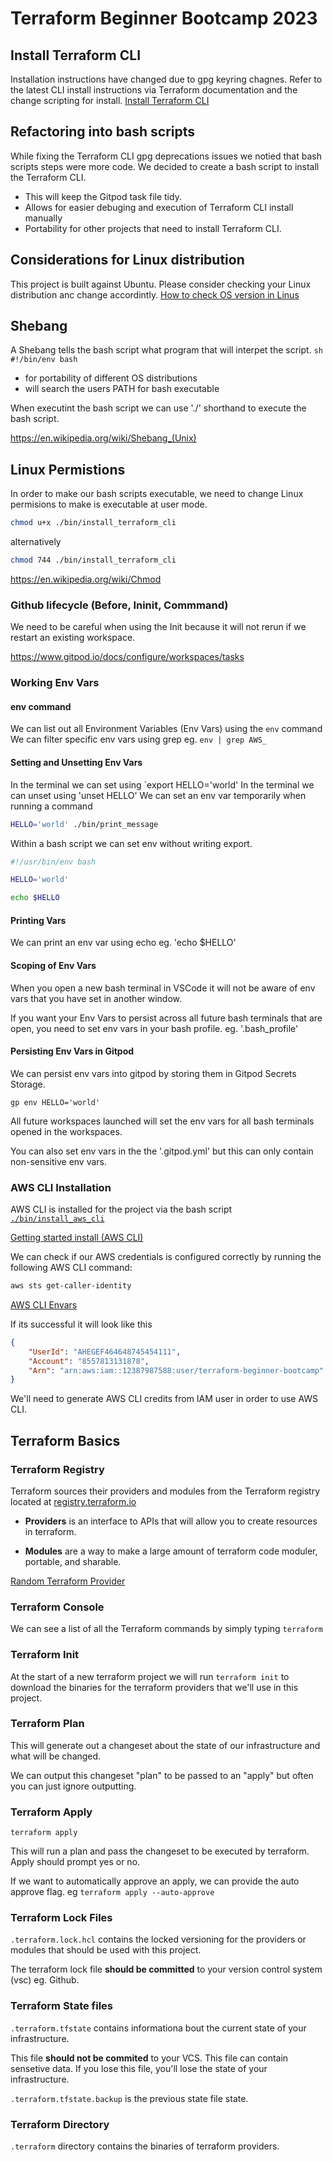 # Terraform Beginner Bootcamp 2023

## Install Terraform CLI

Installation instructions have changed due to gpg keyring chagnes. Refer to the latest CLI install instructions via Terraform documentation and the change scripting for install. 
[Install Terraform CLI](https://developer.hashicorp.com/terraform/tutorials/aws-get-started/install-cli)

## Refactoring into bash scripts
While fixing the Terraform CLI gpg deprecations issues we notied that bash scripts steps were more code. We decided to create a bash script to install the Terraform CLI.
- This will keep the Gitpod task file tidy.
- Allows for easier debuging and execution of Terraform CLI install manually
- Portability for other projects that need to install Terraform CLI.

## Considerations for Linux distribution
This project is built against Ubuntu. Please consider checking your Linux distribution anc change accordintly. 
[How to check OS version in Linus](https://www.cyberciti.biz/faq/how-to-check-os-version-in-linux-command-line/)

## Shebang
A Shebang tells the bash script what program that will interpet the script. ```sh #!/bin/env bash ```
- for portability of different OS distributions
- will search the users PATH for bash executable

When executint the bash script we can use './' shorthand to execute the bash script.

https://en.wikipedia.org/wiki/Shebang_(Unix)

## Linux Permistions

In order to make our bash scripts executable, we need to change Linux permisions to make is executable at user mode.
```sh
chmod u+x ./bin/install_terraform_cli
```
alternatively 

```sh
chmod 744 ./bin/install_terraform_cli
```

https://en.wikipedia.org/wiki/Chmod

### Github lifecycle (Before, Ininit, Commmand)
We need to be careful when using the Init because it will not rerun if we restart an existing workspace.

https://www.gitpod.io/docs/configure/workspaces/tasks

### Working Env Vars

#### env command
We can list out all Environment Variables (Env Vars) using the `env` command
We can filter specific env vars using grep eg. `env | grep AWS_`

#### Setting and Unsetting Env Vars
In the terminal we can set using `export HELLO='world'
In the terminal we can unset using 'unset HELLO'
We can set an env var temporarily when running a command

```sh
HELLO='world' ./bin/print_message
```

Within a bash script we can set env without writing export.

```sh
#!/usr/bin/env bash

HELLO='world'

echo $HELLO
```

#### Printing Vars
We can print an env var using echo eg. 'echo $HELLO'

#### Scoping of Env Vars
When you open a new bash terminal in VSCode it will not be aware of env vars that you have set in another window.

If you want your Env Vars to persist across all future bash terminals that are open, you need to set env vars in your bash profile. eg. '.bash_profile'

#### Persisting Env Vars in Gitpod

We can persist env vars into gitpod by storing them in Gitpod Secrets Storage.

```
gp env HELLO='world'
```

All future workspaces launched will set the env vars for all bash terminals opened in the workspaces.

You can also set env vars in the the '.gitpod.yml' but this can only contain non-sensitive env vars.

### AWS CLI Installation

AWS CLI is installed for the project via the bash script [`./bin/install_aws_cli`](./bin/install_aws_cli)

[Getting started install (AWS CLI)](https://docs.aws.amazon.com/cli/latest/userguide/getting-started-install.html)

We can check if our AWS credentials is configured correctly by running the following AWS CLI command:
```sh
aws sts get-caller-identity
```
[AWS CLI Envars](https://docs.aws.amazon.com/cli/latest/userguide/cli-configure-envvars.html)

If its successful it will look like this
```json
{
    "UserId": "AHEGEF464648745454111",
    "Account": "8557813131878",
    "Arn": "arn:aws:iam::12387987588:user/terraform-beginner-bootcamp"
}
```

We'll need to generate AWS CLI credits from IAM user in order to use AWS CLI.


## Terraform Basics

### Terraform Registry
Terraform sources their providers and modules from the Terraform registry located at [registry.terraform.io](https://registry.terraform.io/)

- **Providers** is an interface to APIs that will allow you to create resources in terraform.

- **Modules** are a way to make a large amount of terraform code moduler, portable, and sharable.

[Random Terraform Provider](https://registry.terraform.io/providers/hashicorp/random/latest/docs/resources/)

### Terraform Console
We can see a list of all the Terraform commands by simply typing `terraform`

### Terraform Init
At the start of a new terraform project we will run `terraform init` to download the binaries for the terraform providers that we'll use in this project.

### Terraform Plan
This will generate out a changeset about the state of our infrastructure and what will be changed.

We can output this changeset "plan" to be passed to an "apply" but often you can just ignore outputting.

### Terraform Apply
`terraform apply`

This will run a plan and pass the changeset to be executed by terraform. Apply should prompt yes or no.

If we want to automatically approve an apply, we can provide the auto approve flag. eg `terraform apply --auto-approve`

### Terraform Lock Files

`.terraform.lock.hcl` contains the locked versioning for the providers or modules that should be used with this project.

The terraform lock file **should be committed** to your version control system (vsc) eg. Github.

### Terraform State files
`.terraform.tfstate` contains informationa bout the current state of your infrastructure.

This file **should not be commited** to your VCS. This file can contain sensetive data. If you lose this file, you'll lose the state of your infrastructure.

`.terraform.tfstate.backup` is the previous state file state.

### Terraform Directory
`.terraform` directory contains the binaries of terraform providers.